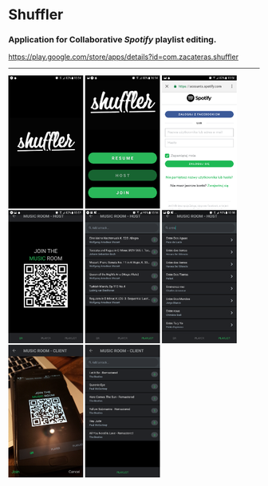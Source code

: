 # Shuffler
### Application for Collaborative *Spotify* playlist editing.

https://play.google.com/store/apps/details?id=com.zacateras.shuffler

---
<img src="./docs/screenshots/1_splash.png" width="150">
<img src="./docs/screenshots/2_menu.png" width="150">
<img src="./docs/screenshots/3_host_auth.png" width="150">
<img src="./docs/screenshots/4_host_qr.png" width="150">
<img src="./docs/screenshots/5_host_playlist_1.png" width="150">
<img src="./docs/screenshots/6_host_playlist_2.png" width="150">
<img src="./docs/screenshots/7_client_qr.png" width="150">
<img src="./docs/screenshots/8_client_playlist.png" width="150">
